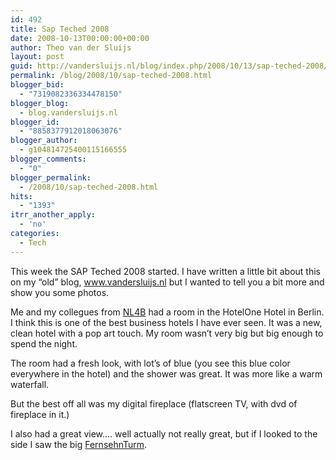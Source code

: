 ```yaml
---
id: 492
title: Sap Teched 2008
date: 2008-10-13T00:00:00+00:00
author: Theo van der Sluijs
layout: post
guid: http://vandersluijs.nl/blog/index.php/2008/10/13/sap-teched-2008/
permalink: /blog/2008/10/sap-teched-2008.html
blogger_bid:
  - "7319082336334478150"
blogger_blog:
  - blog.vandersluijs.nl
blogger_id:
  - "8858377912018063076"
blogger_author:
  - g104814725400115166555
blogger_comments:
  - "0"
blogger_permalink:
  - /2008/10/sap-teched-2008.html
hits:
  - "1393"
itrr_another_apply:
  - 'no'
categories:
  - Tech
---
```

This week the SAP Teched 2008 started. I have written a little bit about this on my &#8220;old&#8221; blog, <a href="https://vandersluijs.nl/" target="_blank">www.vandersluijs.nl</a> but I wanted to tell you a bit more and show you some photos.

Me and my collegues from <a href="http://www.nl4b.com/" target="_blank">NL4B</a> had a room in the HotelOne Hotel in Berlin. I think this is one of the best business hotels I have ever seen. It was a new, clean hotel with a pop art touch. My room wasn&#8217;t very big but big enough to spend the night.

The room had a fresh look, with lot&#8217;s of blue (you see this blue color everywhere in the hotel) and the shower was great. It was more like a warm waterfall.

But the best off all was my digital fireplace (flatscreen TV, with dvd of fireplace in it.)

I also had a great view&#8230;. well actually not really great, but if I looked to the side I saw the big <a href="http://en.wikipedia.org/wiki/Fernsehturm" target="_blank">FernsehnTurm</a>.

<a name="more"></a>